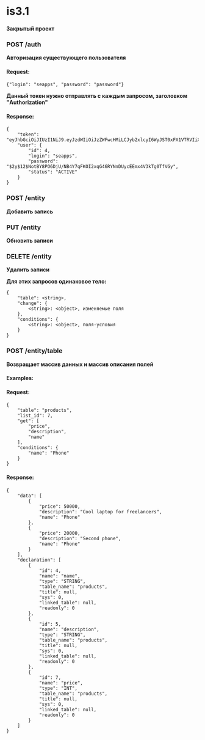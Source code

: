 # is3.1

#### Закрытый проект



### POST /auth

 **Авторизация существующего пользователя**

#### Request:

```
{"login": "seapps", "password": "password"}
```

**Данный токен нужно отправлять с каждым запросом, заголовком "Authorization"**

#### Response:

```
{
    "token": "eyJhbGciOiJIUzI1NiJ9.eyJzdWIiOiJzZWFwcHMiLCJyb2xlcyI6WyJST0xFX1VTRVIiXSwiaWF0IjoxNTgzMjU0Mzc2LCJleHAiOjE1ODMzNDA3NzZ9.iRJE9cr1Bx7pRxijAHkOUnOXEPPkq7tTpQzU5fOG3Bc",
    "user": {
        "id": 4,
        "login": "seapps",
        "password": "$2y$12$NotBY8PO6DjU/NB4Y7qFKOI2xqG46RYNnDUycEEmx4V3kTg0TfVGy",
        "status": "ACTIVE"
    }
}
```

### POST /entity

**Добавить запись**

### PUT /entity

**Обновить записи**

### DELETE /entity

**Удалить записи**

**Для этих запросов одинаковое тело:**

```
{
    "table": <string>,
    "change": {
        <string>: <object>, изменяемые поля
    },
    "conditions": {
        <string>: <object>, поля-условия
    }
}
```

### POST /entity/table

**Возвращает массив данных и массив описания полей**

#### Examples:

#### Request:

```
{
    "table": "products",
    "list_id": 7,
    "get": [
    	"price",
    	"description",
    	"name"
    ],
    "conditions": {
        "name": "Phone"
    }
}
```

#### Response:

```
{
    "data": [
        {
            "price": 50000,
            "description": "Cool laptop for freelancers",
            "name": "Phone"
        },
        {
            "price": 20000,
            "description": "Second phone",
            "name": "Phone"
        }
    ],
    "declaration": [
        {
            "id": 4,
            "name": "name",
            "type": "STRING",
            "table_name": "products",
            "title": null,
            "sys": 0,
            "linked_table": null,
            "readonly": 0
        },
        {
            "id": 5,
            "name": "description",
            "type": "STRING",
            "table_name": "products",
            "title": null,
            "sys": 0,
            "linked_table": null,
            "readonly": 0
        },
        {
            "id": 7,
            "name": "price",
            "type": "INT",
            "table_name": "products",
            "title": null,
            "sys": 0,
            "linked_table": null,
            "readonly": 0
        }
    ]
}
```
